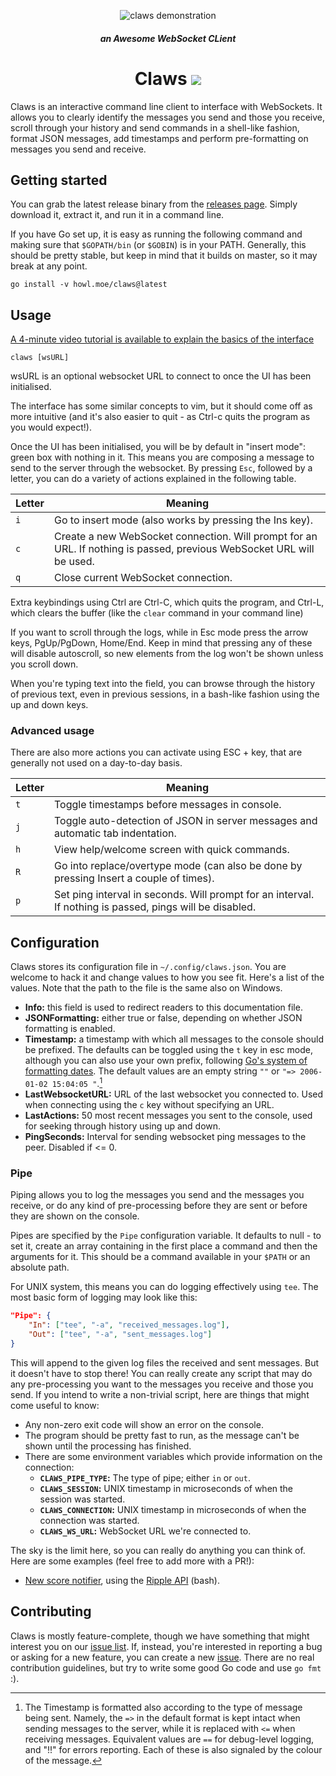 <p align="center">
<img src="https://random.zxq.co/claws.gif" alt="claws demonstration">
</p>
<h5 align="center">an Awesome WebSocket CLient</h5>
<h1 align="center">Claws <a href="https://travis-ci.org/thehowl/claws"><img src="https://travis-ci.org/thehowl/claws.svg?branch=master"></a></h1>

Claws is an interactive command line client to interface with WebSockets. It
allows you to clearly identify the messages you send and those you receive,
scroll through your history and send commands in a shell-like fashion,
format JSON messages, add timestamps and perform pre-formatting on messages
you send and receive.

## Getting started

You can grab the latest release binary from the [releases page](https://github.com/thehowl/claws/releases). Simply download it, extract it, and run it in a command line.

If you have Go set up, it is easy as running the following command and making sure that `$GOPATH/bin` (or `$GOBIN`) is in your PATH.
Generally, this should be pretty stable, but keep in mind that it builds on master, so it may break at any point.

```
go install -v howl.moe/claws@latest
```

## Usage

[A 4-minute video tutorial is available to explain the basics of the
interface](https://youtu.be/yIhEcA0Z794)

```
claws [wsURL]
```

wsURL is an optional websocket URL to connect to once the UI has been initialised.

The interface has some similar concepts to vim, but it should come off as more
intuitive (and it's also easier to quit - as Ctrl-c quits the program as you
would expect!).

Once the UI has been initialised, you will be by default in "insert mode":
green box with nothing in it. This means you are composing a message to send
to the server through the websocket. By pressing `Esc`, followed by a letter,
you can do a variety of actions explained in the following table.

Letter   | Meaning
---------|----------------------------------------------------
`i`      | Go to insert mode (also works by pressing the Ins key).
`c`      | Create a new WebSocket connection. Will prompt for an URL. If nothing is passed, previous WebSocket URL will be used.
`q`      | Close current WebSocket connection.

Extra keybindings using Ctrl are Ctrl-C, which quits the program, and Ctrl-L,
which clears the buffer (like the `clear` command in your command line)

If you want to scroll through the logs, while in Esc mode press the arrow keys,
PgUp/PgDown, Home/End. Keep in mind that pressing any of these will disable autoscroll, so new elements from the log won't be shown unless you scroll down.

When you're typing text into the field, you can browse through the history of previous text, even in previous sessions, in a bash-like fashion using the up and down keys.

### Advanced usage

There are also more actions you can activate using ESC + key, that are generally not used on a day-to-day basis.

Letter   | Meaning
---------|----------------------------------------------------
`t`      | Toggle timestamps before messages in console.
`j`      | Toggle auto-detection of JSON in server messages and automatic tab indentation.
`h`      | View help/welcome screen with quick commands.
`R`      | Go into replace/overtype mode (can also be done by pressing Insert a couple of times).
`p`      | Set ping interval in seconds.  Will prompt for an interval. If nothing is passed, pings will be disabled.

## Configuration

Claws stores its configuration file in `~/.config/claws.json`. You are welcome
to hack it and change values to how you see fit. Here's a list of the values.
Note that the path to the file is the same also on Windows.

* **Info:** this field is used to redirect readers to this documentation file.
* **JSONFormatting:** either true or false, depending on whether JSON formatting
  is enabled.
* **Timestamp:** a timestamp with which all messages to the console should be prefixed.
  The defaults can be toggled using the `t` key in esc mode, although you can also use your own prefix,
  following [Go's system of formatting dates](https://golang.org/pkg/time/#Time.Format).
  The default values are an empty string `""` or `"=> 2006-01-02 15:04:05 "`.[^1]
* **LastWebsocketURL:** URL of the last websocket you connected to. Used when connecting using the `c` key without specifying an URL.
* **LastActions:** 50 most recent messages you sent to the console, used for seeking through history using up and down.
* **PingSeconds:** Interval for sending websocket ping messages to the peer.  Disabled if <= 0.

### Pipe

Piping allows you to log the messages you send and the messages you receive, or do any kind of pre-processing before they are sent or before they are shown on the console.

Pipes are specified by the `Pipe` configuration variable. It defaults to null - to set it, create an array containing in the first place a command and then the arguments for it. This should be a command available in your `$PATH` or an absolute path.

For UNIX system, this means you can do logging effectively using `tee`. The most basic form of logging may look like this:

```json
"Pipe": {
	"In": ["tee", "-a", "received_messages.log"],
	"Out": ["tee", "-a", "sent_messages.log"]
}
```

This will append to the given log files the received and sent messages. But it doesn't have to stop there! You can really create any script that may do any pre-processing you want to the messages you receive and those you send. If you intend to write a non-trivial script, here are things that might come useful to know:

* Any non-zero exit code will show an error on the console.
* The program should be pretty fast to run, as the message can't be shown until the processing has finished.
* There are some environment variables which provide information on the connection:
  * **`CLAWS_PIPE_TYPE`:** The type of pipe; either `in` or `out`.
  * **`CLAWS_SESSION`:** UNIX timestamp in microseconds of when the session was started.
  * **`CLAWS_CONNECTION`:** UNIX timestamp in microseconds of when the connection was started.
  * **`CLAWS_WS_URL`:** WebSocket URL we're connected to.

The sky is the limit here, so you can really do anything you can think of. Here are some examples (feel free to add more with a PR!):

* [New score notifier](https://gist.github.com/thehowl/97c77114859c64c67d357adf604229f4), using the [Ripple API](http://docs.ripple.moe/docs/api/websocket) (bash).

## Contributing

Claws is mostly feature-complete, though we have something that might interest you on our [issue list](https://github.com/thehowl/claws/issues). If, instead, you're interested in reporting a bug or asking for a new feature, you can create a new [issue](https://github.com/thehowl/claws/issues/new). There are no real contribution guidelines, but try to write some good Go code and use `go fmt` :).

[^1]: The Timestamp is formatted also according to the type of message being
  sent. Namely, the `=>` in the default format is kept intact when sending
  messages to the server, while it is replaced with `<=` when receiving
  messages. Equivalent values are `==` for debug-level logging, and "!!" for
  errors reporting. Each of these is also signaled by the colour of the message.
